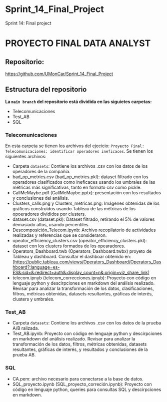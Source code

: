 # Sprint_14_Final_Project
Sprint 14: Final project

# PROYECTO FINAL DATA ANALYST

## Repositorio:
https://github.com/UMonCar/Sprint_14_Final_Project

## Estructura del repositorio
**La `main branch` del repositorio está dividida en las siguietes carpetas:**
-   Telecomunicaciones
-   Test_AB
-   SQL

### Telecomunicaciones
En esta carpeta se tienen los archivos del ejecicio: `Proyecto Final: Telecomunicaciones: identificar operadores ineficaces`. Se tienen los siguientes archivos:
-   Carpeta `datasets`: Contiene los archivos .csv con los datos de los operadores de la compañía.
-   bad_op_metrics.csv (bad_op_metrics.pkl): dataset filtrado con los operadores clasificados como ineficaces usando los umbrales de las métricas más significativas, tanto en formato csv como pickle.
-   CallMeMaybe.pdf (CallMeMaybe.pptx): presentación con los resultados y conclusiones del análisis.
-   Clusters_calls.png y Clusters_metricas.png: Imágenes obtenidas de los gráficos construidos usando Tableau de las métricas de los opoeradores divididos por clusters.
-   dataset.csv (dataset.pkl): Dataset filtrado, retirando el 5% de valores demasiado altos, usando percentiles.
-   Descomposición_Telecom.ipynb: Archivo recopilatorio de actividades realizadas y referencias que se consideraron.  
-   opeator_efficiency_clusters.csv (opeator_efficiency_clusters.pkl): dataset con los clusters formados de los opearadores.
-   Operators_Dashboard.twb (Operators_Dashboard.twbx) proyeto de Tableau y dashboard. Consultar el dashboar obtenido en: [https://public.tableau.com/views/Operators_Dashboard/Operators_Dashboard?:language=es-ES&:sid=&:redirect=auth&:display_count=n&:origin=viz_share_link]
-   telecom.ipnyb (telecom_correcciones.ipnyb): Proyecto con código en lenguaje python y descirpciones en markdown del análisis realizado. Revisar para analizar la transformación de los datos, clasificaciones, filtros, métricas obtenidas, datasets resultantes, gráficas de interés, clusters y umbrales.

### Test_AB
-   Carpeta `datasets`: Contiene los archivos .csv con los datos de la prueba A/B ralizada.
-   Test_AB.ipynb: Proyecto con código en lenguaje python y descirpciones en markdown del análisis realizado. Revisar para analizar la transformación de los datos, filtros, métricas obtenidas, datasets resultantes, gráficas de interés, y resultados y conclusiones de la prueba AB.

### SQL
-   CA.pem: archivo necesario para conectarse a la base de datos.
-   SQL_proyecto.ipynb (SQL_proyecto_correción.ipynb): Proyecto con código en lenguaje python, queries para consultas SQL y descirpciones en markdown.